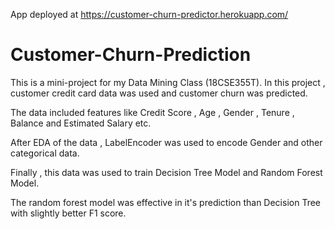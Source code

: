 App deployed at https://customer-churn-predictor.herokuapp.com/

# Customer-Churn-Prediction

This is a mini-project for my Data Mining Class (18CSE355T). In this project , customer credit card data was used and customer churn was predicted.

The data included features like Credit Score , Age , Gender , Tenure , Balance and Estimated Salary etc.

After EDA of the data , LabelEncoder was used to encode Gender and other categorical data.

Finally , this data was used to train Decision Tree Model and Random Forest Model.

The random forest model was effective in it's prediction than Decision Tree with slightly better F1 score.

